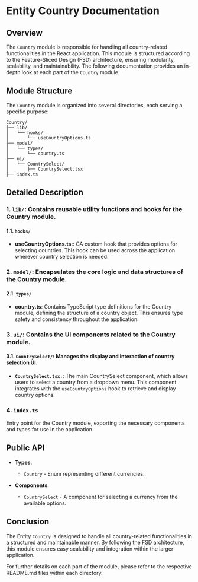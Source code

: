 # Entity Country Documentation

## Overview
The `Country` module is responsible for handling all country-related functionalities in the React application. This module is structured according to the Feature-Sliced Design (FSD) architecture, ensuring modularity, scalability, and maintainability. The following documentation provides an in-depth look at each part of the `Country` module.

## Module Structure
The `Country` module is organized into several directories, each serving a specific purpose:
```text
Country/
├── lib/
│   └── hooks/
│       └── useCountryOptions.ts
├── model/
│   └── types/
│       └── country.ts
├── ui/
│   └── CountrySelect/
│       ├── CountrySelect.tsx
├── index.ts
```

## Detailed Description

### 1. `lib/`: Contains reusable utility functions and hooks for the Country module.

#### 1.1. `hooks/`
- **useCountryOptions.ts:**: CA custom hook that provides options for selecting countries. This hook can be used across the application wherever country selection is needed.

### 2. `model/`: Encapsulates the core logic and data structures of the Country module.

#### 2.1. `types/`
- **country.ts**: Contains TypeScript type definitions for the Country module, defining the structure of a country object. This ensures type safety and consistency throughout the application.

### 3. `ui/`: Contains the UI components related to the Country module.

#### 3.1. `CountrySelect/`:  Manages the display and interaction of country selection UI.
- **`CountrySelect.tsx:`**: The main CountrySelect component, which allows users to select a country from a dropdown menu. This component integrates with the `useCountryOptions` hook to retrieve and display country options.

### 4. `index.ts`

Entry point for the Country module, exporting the necessary components and types for use in the application.

## Public API

- **Types**:
    - `Country` - Enum representing different currencies.

- **Components**:
    - `CountrySelect` - A component for selecting a currency from the available options.


## Conclusion
The Entity `Country` is designed to handle all country-related functionalities in a structured and maintainable manner. By following the FSD architecture, this module ensures easy scalability and integration within the larger application.

For further details on each part of the module, please refer to the respective README.md files within each directory.
